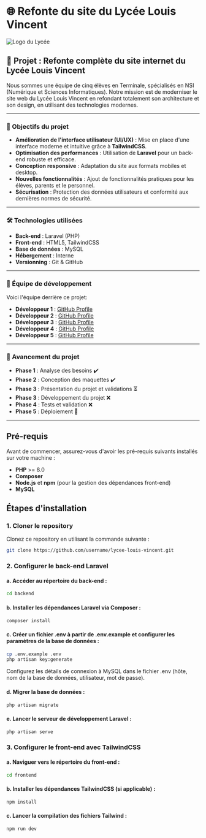 # 🌐 Refonte du site du Lycée Louis Vincent

![Logo du Lycée]([./assets/logo.png](https://www.lycee-louis-vincent.fr/images/bannerfans_11654068.png)) <!-- Remplacer par le chemin du logo -->

## 🚀 Projet : Refonte complète du site internet du Lycée Louis Vincent

Nous sommes une équipe de cinq élèves en Terminale, spécialisés en NSI (Numérique et Sciences Informatiques). Notre mission est de moderniser le site web du Lycée Louis Vincent en refondant totalement son architecture et son design, en utilisant des technologies modernes.

---

### 🎯 Objectifs du projet

- **Amélioration de l'interface utilisateur (UI/UX)** : Mise en place d'une interface moderne et intuitive grâce à **TailwindCSS**.
- **Optimisation des performances** : Utilisation de **Laravel** pour un back-end robuste et efficace.
- **Conception responsive** : Adaptation du site aux formats mobiles et desktop.
- **Nouvelles fonctionnalités** : Ajout de fonctionnalités pratiques pour les élèves, parents et le personnel.
- **Sécurisation** : Protection des données utilisateurs et conformité aux dernières normes de sécurité.

---

### 🛠️ Technologies utilisées

- **Back-end** : Laravel (PHP)
- **Front-end** : HTML5, TailwindCSS
- **Base de données** : MySQL
- **Hébergement** : Interne
- **Versionning** : Git & GitHub

---

### 👥 Équipe de développement

Voici l'équipe derrière ce projet:

- **Développeur 1** : [GitHub Profile](#)
- **Développeur 2** : [GitHub Profile](#)
- **Développeur 3** : [GitHub Profile](#)
- **Développeur 4** : [GitHub Profile](#)
- **Développeur 5** : [GitHub Profile](#)

---

### 📅 Avancement du projet

- **Phase 1** : Analyse des besoins ✔️
- **Phase 2** : Conception des maquettes ✔️
- **Phase 3** : Présentation du projet et validations ⏳
- **Phase 3** : Développement du projet ❌
- **Phase 4** : Tests et validation ❌
- **Phase 5** : Déploiement 🚀

---

## Pré-requis

Avant de commencer, assurez-vous d'avoir les pré-requis suivants installés sur votre machine :

- **PHP** >= 8.0
- **Composer**
- **Node.js** et **npm** (pour la gestion des dépendances front-end)
- **MySQL**

## Étapes d'installation

### 1. Cloner le repository

Clonez ce repository en utilisant la commande suivante :

```bash
git clone https://github.com/username/lycee-louis-vincent.git
```
### 2. Configurer le back-end Laravel
#### a. Accéder au répertoire du back-end :
```bash
cd backend
```
#### b. Installer les dépendances Laravel via Composer :
```bash
composer install
```
#### c. Créer un fichier .env à partir de .env.example et configurer les paramètres de la base de données :
```bash
cp .env.example .env
php artisan key:generate
```
Configurez les détails de connexion à MySQL dans le fichier .env (hôte, nom de la base de données, utilisateur, mot de passe).

#### d. Migrer la base de données :
```bash
php artisan migrate
```
#### e. Lancer le serveur de développement Laravel :
```bash
php artisan serve
```
### 3. Configurer le front-end avec TailwindCSS
#### a. Naviguer vers le répertoire du front-end :
```bash
cd frontend
```
#### b. Installer les dépendances TailwindCSS (si applicable) :
```bash
npm install
```
#### c. Lancer la compilation des fichiers Tailwind :
```bash
npm run dev
```
